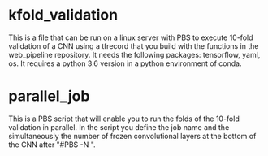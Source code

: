 # kfold_validation
This is a file that can be run on a linux server with PBS to execute 10-fold validation of a CNN using a tfrecord that you build with the functions in the web_pipeline repository. It needs the following packages: tensorflow, yaml, os. It requires a python 3.6 version in a python environment of conda.

# parallel_job
This is a PBS script that will enable you to run the folds of the 10-fold validation in parallel.
In the script you define the job name and the simultaneously the number of frozen convolutional layers at the bottom of the CNN after "#PBS -N ".
